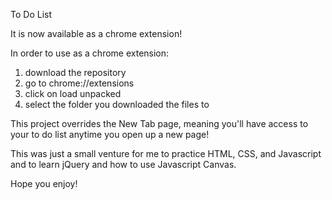 To Do List


It is now available as a chrome extension! 

In order to use as a chrome extension:
1. download the repository
2. go to chrome://extensions
3. click on load unpacked
4. select the folder you downloaded the files to

This project overrides the New Tab page, meaning you'll have access to your to do list anytime you open up a new page!

This was just a small venture for me to practice HTML, CSS, and Javascript and to learn jQuery and how to use Javascript Canvas.

Hope you enjoy!
